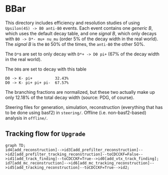 # BBar
This directory includes efficiency and resolution studies of using
`Upsilon(4S) -> B0 anti-B0` events. Each event contains one _generic B_, which
uses the default decay table, and one _signal B_, which only decays with
`B0 -> D*- mu+ nu_mu` (order 5% of the decay width in the real world). The
_signal B_ is the `B0` 50% of the times, the `anti-B0` the other 50%.

The `D*`s are set to only decay with `D*+ -> D0 pi+` (67% of the decay width in
the real world).

The `D0`s are set to decay with this table
```
D0 -> K- pi+          32.43%
D0 -> K- pi+ pi+ pi-  67.57%
```
The branching fractions are normalized, but these two actually make up only
12.18% of the total decay width (source: PDG, of course).

Steering files for generation, simulation, reconstruction (everything that has
to be done using basf2) in `steering/`. Offline (i.e. non-basf2-based) analysis
in `offline/`.

## Tracking flow for `Upgrade`
```mermaid
graph TD;
id4[add_reconstruction]-->id3[add_prefilter_reconstruction]-->id2[add_prefilter_tracking_reconstruction]--toCDCCKF=False-->id1[add_track_finding]--toCDCCKF=True-->id0[add_vtx_track_finding];
id7[add_mc_reconstruction]-->id6[add_mc_tracking_reconstruction]-->id5[add_tracking_reconstruction]--toCDCCKF=True-->id2;
```

